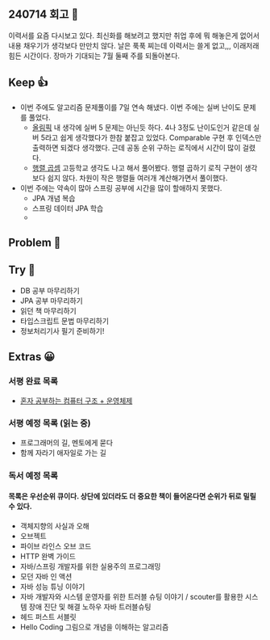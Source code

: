 ## 240714 회고 💬
이력서를 요즘 다시보고 있다. 최신화를 해보려고 했지만 취업 후에 뭐 해놓은게 없어서 내용 채우기가 생각보다 만만치 않다. 날은 푹푹 찌는데 이력서는 쓸게 없고,,, 이래저래 힘든 시간이다. 장마가 기대되는 7월 둘째 주를 되돌아본다.

## Keep 👍
- 이번 주에도 알고리즘 문제풀이를 7일 연속 해냈다. 이번 주에는 실버 난이도 문제를 풀었다. 
	- [올림픽](https://www.acmicpc.net/problem/8979) 내 생각에 실버 5 문제는 아닌듯 하다. 4나 3정도 난이도인거 같은데 실버 5라고 쉽게 생각했다가 한참 붙잡고 있었다. Comparable 구현 후 인덱스만 출력하면 되겠다 생각했다. 근데 공동 순위 구하는 로직에서 시간이 많이 걸렸다.
	- [행렬 곱셈](https://www.acmicpc.net/problem/2740) 고등학교 생각도 나고 해서 풀어봤다. 행렬 곱하기 로직 구현이 생각보다 쉽지 않다. 차원이 작은 행렬들 여러개 계산해가면서 풀이했다.
- 이번 주에는 약속이 많아 스프링 공부에 시간을 많이 할애하지 못했다. 
	- JPA 개념 복습
	- 스프링 데이터 JPA 학습
	- 

## Problem 🤢

## Try 🧚
- DB 공부 마무리하기
- JPA 공부 마무리하기
- 읽던 책 마무리하기
- 타입스크립트 문법 마무리하기
- 정보처리기사 필기 준비하기!

## Extras 😀

### 서평 완료 목록
- [혼자 공부하는 컴퓨터 구조 + 운영체제](https://github.com/kimregular/DAILY_STUDY/blob/main/독서/1.%20서평/01.%20혼자%20공부하는%20컴퓨터%20구조%20%2B%20운영체제%20를%20읽고%20📝.md)

###  서평 예정 목록 (읽는 중)
- 프로그래머의 길, 멘토에게 묻다
- 함께 자라기 애자일로 가는 길

### 독서 예정 목록
#### 목록은 우선순위 큐이다. 상단에 있더라도 더 중요한 책이 들어온다면 순위가 뒤로 밀릴 수 있다.
- 객체지향의 사실과 오해
- 오브젝트
- 파이브 라인스 오브 코드
- HTTP 완벽 가이드
- 자바/스프링 개발자를 위한 실용주의 프로그래밍
- 모던 자바 인 액션
- 자바 성능 튜닝 이야기 
- 자바 개발자와 시스템 운영자를 위한 트러블 슈팅 이야기 / scouter를 활용한 시스템 장애 진단 및 해결 노하우 자바 트러블슈팅
- 헤드 퍼스트 서블릿
- Hello Coding 그림으로 개념을 이해하는 알고리즘
